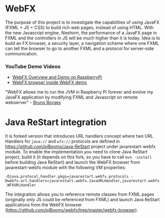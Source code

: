 WebFX
=====
The purpose of this project is to investigate the capabilities of using JavaFX (FXML + JS + CSS) to build rich web pages, instead of using HTML. With the new Javascript engine, *Nashorn*, the performance of a JavaFX page in FXML and the controllers in JS will be much higher than it is today. Idea is to build an FX browser, a security layer, a navigation scheme where one FXML can tell the browser to go to another FXML and a protocol for server-side communication. 

### YouTube Demo Videos
 - [WebFX Overview and Demo on RaspberryPi](https://www.youtube.com/watch?v=bzmdkjnbFkI)
 - [WebFX browser inside WebFX demo](https://www.youtube.com/watch?v=2LUF7lgpKLg#t=11)

"WebFX allows me to run the JVM in Raspberry Pi forever and evolve my JavaFX application by modifying FXML and Javascript on remote webserver" - [Bruno Borges](https://twitter.com/brunoborges/status/463187071872823296)

Java ReStart integration
=====
It is forked version that introduces URL handlers concept
where two URL Handlers for ``java://`` and ``wfx://`` protocols are defined in
https://github.com/pjBooms/Java-ReStart project under javarestart-webfx module.
To enable the implementation you need to clone Java ReStart project, build it
(it depends on this fork, so you have to call
``mvn -install`` before building Java ReStart)
and launch the WebFX browser from javarestart-webfx module with the following VM properties:

``-Djava.protocol.handler.pkgs=javarestart.webfx.protocols -Dwebfx.url.handlers=javarestart.webfx.JavaURLHandler,javarestart.webfx.WFXURLHandler``

The integration allows you to reference remote classes from FXML pages
(originally only JS could be referenced from FXML) and launch Java ReStart applications from the WebFX browser
(https://github.com/pjBooms/webfx/tree/master/webfx-browser).
